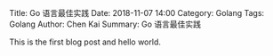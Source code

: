 Title: Go 语言最佳实践
Date: 2018-11-07 14:00
Category: Golang
Tags: Golang
Author: Chen Kai
Summary: Go 语言最佳实践

This is the first blog post and hello world.

